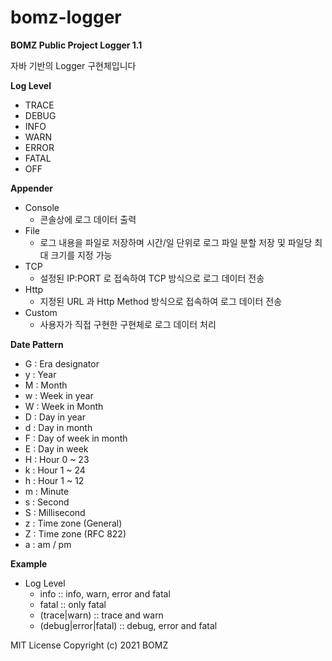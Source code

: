 # bomz-logger

**BOMZ Public Project Logger 1.1**

자바 기반의 Logger 구현체입니다


**Log Level**
   - TRACE
   - DEBUG
   - INFO
   - WARN
   - ERROR
   - FATAL
   - OFF



**Appender**
   - Console
      - 콘솔상에 로그 데이터 출력   
   - File
      - 로그 내용을 파일로 저장하며 시간/일 단위로 로그 파일 분할 저장 및 파일당 최대 크기를 지정 가능
   - TCP
      - 설정된 IP:PORT 로 접속하여 TCP 방식으로 로그 데이터 전송
   - Http 
      - 지정된 URL 과 Http Method 방식으로 접속하여 로그 데이터 전송
   - Custom
      - 사용자가 직접 구현한 구현체로 로그 데이터 처리



**Date Pattern**
   - G : Era designator
   - y : Year
   - M : Month
   - w : Week in year
   - W : Week in Month
   - D : Day in year
   - d : Day in month
   - F : Day of week in month
   - E : Day in week
   - H : Hour 0 ~ 23
   - k : Hour 1 ~ 24
   - h : Hour 1 ~ 12
   - m : Minute
   - s : Second
   - S : Millisecond
   - z : Time zone (General)
   - Z : Time zone (RFC 822)
   - a : am / pm


**Example**
   - Log Level
      - info :: info, warn, error and fatal
      - fatal :: only fatal
      - (trace|warn) :: trace and warn
      - (debug|error|fatal) :: debug, error and fatal





MIT License
Copyright (c) 2021 BOMZ
